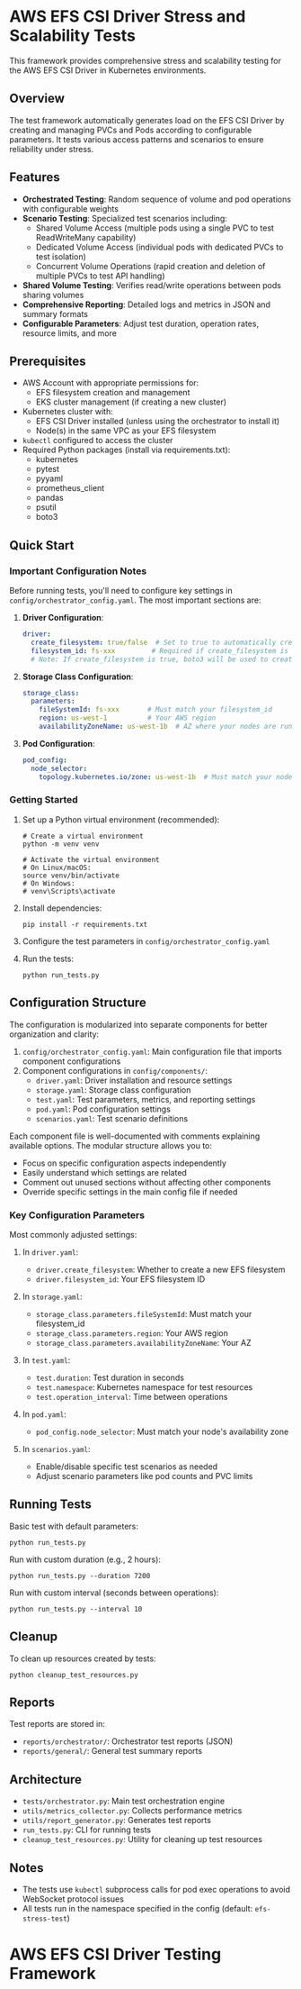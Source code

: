 # AWS EFS CSI Driver Stress and Scalability Tests

This framework provides comprehensive stress and scalability testing for the AWS EFS CSI Driver in Kubernetes environments.

## Overview

The test framework automatically generates load on the EFS CSI Driver by creating and managing PVCs and Pods according to configurable parameters. It tests various access patterns and scenarios to ensure reliability under stress.

## Features

- **Orchestrated Testing**: Random sequence of volume and pod operations with configurable weights
- **Scenario Testing**: Specialized test scenarios including:
  - Shared Volume Access (multiple pods using a single PVC to test ReadWriteMany capability)
  - Dedicated Volume Access (individual pods with dedicated PVCs to test isolation)
  - Concurrent Volume Operations (rapid creation and deletion of multiple PVCs to test API handling)
- **Shared Volume Testing**: Verifies read/write operations between pods sharing volumes
- **Comprehensive Reporting**: Detailed logs and metrics in JSON and summary formats
- **Configurable Parameters**: Adjust test duration, operation rates, resource limits, and more

## Prerequisites

- AWS Account with appropriate permissions for:
  - EFS filesystem creation and management
  - EKS cluster management (if creating a new cluster)
- Kubernetes cluster with:
  - EFS CSI Driver installed (unless using the orchestrator to install it)
  - Node(s) in the same VPC as your EFS filesystem
- `kubectl` configured to access the cluster
- Required Python packages (install via requirements.txt):
  - kubernetes
  - pytest
  - pyyaml
  - prometheus_client
  - pandas
  - psutil
  - boto3

## Quick Start

### Important Configuration Notes

Before running tests, you'll need to configure key settings in `config/orchestrator_config.yaml`. The most important sections are:

1. **Driver Configuration**:
   ```yaml
   driver:
     create_filesystem: true/false  # Set to true to automatically create a new EFS filesystem
     filesystem_id: fs-xxx         # Required if create_filesystem is false (use existing filesystem)
     # Note: If create_filesystem is true, boto3 will be used to create the filesystem
   ```

2. **Storage Class Configuration**:
   ```yaml
   storage_class:
     parameters:
       fileSystemId: fs-xxx       # Must match your filesystem_id
       region: us-west-1          # Your AWS region
       availabilityZoneName: us-west-1b  # AZ where your nodes are running
   ```

3. **Pod Configuration**:
   ```yaml
   pod_config:
     node_selector:
       topology.kubernetes.io/zone: us-west-1b  # Must match your node's AZ
   ```

### Getting Started

1. Set up a Python virtual environment (recommended):
   ```
   # Create a virtual environment
   python -m venv venv
   
   # Activate the virtual environment
   # On Linux/macOS:
   source venv/bin/activate
   # On Windows:
   # venv\Scripts\activate
   ```

2. Install dependencies:
   ```
   pip install -r requirements.txt
   ```

3. Configure the test parameters in `config/orchestrator_config.yaml`

4. Run the tests:
   ```
   python run_tests.py
   ```

## Configuration Structure

The configuration is modularized into separate components for better organization and clarity:

1. `config/orchestrator_config.yaml`: Main configuration file that imports component configurations
2. Component configurations in `config/components/`:
   - `driver.yaml`: Driver installation and resource settings
   - `storage.yaml`: Storage class configuration
   - `test.yaml`: Test parameters, metrics, and reporting settings
   - `pod.yaml`: Pod configuration settings
   - `scenarios.yaml`: Test scenario definitions

Each component file is well-documented with comments explaining available options. The modular structure allows you to:
- Focus on specific configuration aspects independently
- Easily understand which settings are related
- Comment out unused sections without affecting other components
- Override specific settings in the main config file if needed

### Key Configuration Parameters

Most commonly adjusted settings:

1. In `driver.yaml`:
   - `driver.create_filesystem`: Whether to create a new EFS filesystem
   - `driver.filesystem_id`: Your EFS filesystem ID

2. In `storage.yaml`:
   - `storage_class.parameters.fileSystemId`: Must match your filesystem_id
   - `storage_class.parameters.region`: Your AWS region
   - `storage_class.parameters.availabilityZoneName`: Your AZ

3. In `test.yaml`:
   - `test.duration`: Test duration in seconds
   - `test.namespace`: Kubernetes namespace for test resources
   - `test.operation_interval`: Time between operations

4. In `pod.yaml`:
   - `pod_config.node_selector`: Must match your node's availability zone

5. In `scenarios.yaml`:
   - Enable/disable specific test scenarios as needed
   - Adjust scenario parameters like pod counts and PVC limits

## Running Tests

Basic test with default parameters:
```
python run_tests.py
```

Run with custom duration (e.g., 2 hours):
```
python run_tests.py --duration 7200
```

Run with custom interval (seconds between operations):
```
python run_tests.py --interval 10
```

## Cleanup

To clean up resources created by tests:
```
python cleanup_test_resources.py
```

## Reports

Test reports are stored in:
- `reports/orchestrator/`: Orchestrator test reports (JSON)
- `reports/general/`: General test summary reports

## Architecture

- `tests/orchestrator.py`: Main test orchestration engine
- `utils/metrics_collector.py`: Collects performance metrics
- `utils/report_generator.py`: Generates test reports
- `run_tests.py`: CLI for running tests
- `cleanup_test_resources.py`: Utility for cleaning up test resources

## Notes

- The tests use `kubectl` subprocess calls for pod exec operations to avoid WebSocket protocol issues
- All tests run in the namespace specified in the config (default: `efs-stress-test`)
# AWS EFS CSI Driver Testing Framework

